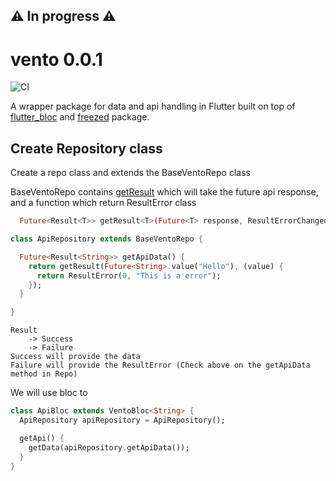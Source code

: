 ## ⚠️ In progress ⚠️

# vento 0.0.1

![CI](https://github.com/ashishrawat2911/vento/workflows/Build/badge.svg)

A wrapper package for data and api handling in Flutter built on top of [flutter_bloc]() and [freezed]() package.

## Create Repository class

Create a repo class and extends the BaseVentoRepo class

BaseVentoRepo
contains [getResult](https://github.com/ashishrawat2911/vento/blob/78ce80222136d33496ae70ae75f095784a54654e/lib/src/network_state/result/result.dart#L7)
which will take the future api response, and a function which return ResultError class

```dart
  Future<Result<T>> getResult<T>(Future<T> response, ResultErrorChanged errorProcess);
```

```dart
class ApiRepository extends BaseVentoRepo {

  Future<Result<String>> getApiData() {
    return getResult(Future<String>.value("Hello"), (value) {
      return ResultError(0, "This is a error");
    });
  }

}

```

```
Result
    -> Success
    -> Failure
Success will provide the data
Failure will provide the ResultError (Check above on the getApiData method in Repo)
```

We will use bloc to

```dart
class ApiBloc extends VentoBloc<String> {
  ApiRepository apiRepository = ApiRepository();

  getApi() {
    getData(apiRepository.getApiData());
  }
}
```

